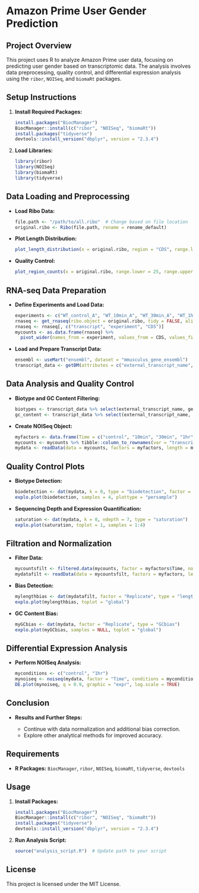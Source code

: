# Amazon Prime User Gender Prediction

## Project Overview

This project uses R to analyze Amazon Prime user data, focusing on predicting user gender based on transcriptomic data. The analysis involves data preprocessing, quality control, and differential expression analysis using the `ribor`, `NOISeq`, and `biomaRt` packages.

## Setup Instructions

1. **Install Required Packages:**

    ```r
    install.packages("BiocManager")
    BiocManager::install(c("ribor", "NOISeq", "biomaRt"))
    install.packages("tidyverse")
    devtools::install_version("dbplyr", version = "2.3.4")
    ```

2. **Load Libraries:**

    ```r
    library(ribor)
    library(NOISeq)
    library(biomaRt)
    library(tidyverse)
    ```

## Data Loading and Preprocessing

- **Load Ribo Data:**

    ```r
    file.path <- "/path/to/all.ribo"  # Change based on file location
    original.ribo <- Ribo(file.path, rename = rename_default)
    ```

- **Plot Length Distribution:**

    ```r
    plot_length_distribution(x = original.ribo, region = "CDS", range.lower = 15, range.upper = 40, fraction = TRUE)
    ```

- **Quality Control:**

    ```r
    plot_region_counts(x = original.ribo, range.lower = 25, range.upper = 31)
    ```

## RNA-seq Data Preparation

- **Define Experiments and Load Data:**

    ```r
    experiments <- c("WT_control_A", "WT_10min_A", "WT_30min_A", "WT_1hr_A")
    rnaseq <- get_rnaseq(ribo.object = original.ribo, tidy = FALSE, alias = TRUE, experiment = experiments)
    rnaseq <- rnaseq[, c("transcript", "experiment", "CDS")]
    mycounts <- as.data.frame(rnaseq) %>%
      pivot_wider(names_from = experiment, values_from = CDS, values_fill = 0)
    ```

- **Load and Prepare Transcript Data:**

    ```r
    ensembl <- useMart("ensembl", dataset = "mmusculus_gene_ensembl")
    transcript_data <- getBM(attributes = c("external_transcript_name", "gene_biotype", "percentage_gene_gc_content"), mart = ensembl)
    ```

## Data Analysis and Quality Control

- **Biotype and GC Content Filtering:**

    ```r
    biotypes <- transcript_data %>% select(external_transcript_name, gene_biotype) %>% distinct()
    gc_content <- transcript_data %>% select(external_transcript_name, percentage_gene_gc_content) %>% distinct()
    ```

- **Create NOISeq Object:**

    ```r
    myfactors <- data.frame(Time = c("control", "10min", "30min", "1hr"), Replicate = c("A", "A", "A", "A"))
    mycounts <- mycounts %>% tibble::column_to_rownames(var = "transcript")
    mydata <- readData(data = mycounts, factors = myfactors, length = mylength)
    ```

## Quality Control Plots

- **Biotype Detection:**

    ```r
    biodetection <- dat(mydata, k = 0, type = "biodetection", factor = NULL)
    explo.plot(biodetection, samples = 4, plottype = "persample")
    ```

- **Sequencing Depth and Expression Quantification:**

    ```r
    saturation <- dat(mydata, k = 0, ndepth = 7, type = "saturation")
    explo.plot(saturation, toplot = 1, samples = 1:4)
    ```

## Filtration and Normalization

- **Filter Data:**

    ```r
    mycountsfilt <- filtered.data(mycounts, factor = myfactors$Time, norm = FALSE, depth = NULL, method = 1, cv.cutoff = 100, cpm = 10, p.adj = "fdr")
    mydatafilt <- readData(data = mycountsfilt, factors = myfactors, length = mylengthfilt)
    ```

- **Bias Detection:**

    ```r
    mylengthbias <- dat(mydatafilt, factor = "Replicate", type = "lengthbias")
    explo.plot(mylengthbias, toplot = "global")
    ```

- **GC Content Bias:**

    ```r
    myGCbias <- dat(mydata, factor = "Replicate", type = "GCbias")
    explo.plot(myGCbias, samples = NULL, toplot = "global")
    ```

## Differential Expression Analysis

- **Perform NOISeq Analysis:**

    ```r
    myconditions <- c("control", "1hr")
    mynoiseq <- noiseq(mydata, factor = "Time", conditions = myconditions, k = NULL, norm = "n", pnr = 0.2, nss = 5, v = 0.02, lc = 0, replicates = "no")
    DE.plot(mynoiseq, q = 0.9, graphic = "expr", log.scale = TRUE)
    ```

## Conclusion

- **Results and Further Steps:**

    - Continue with data normalization and additional bias correction.
    - Explore other analytical methods for improved accuracy.

## Requirements

- **R Packages:** `BiocManager`, `ribor`, `NOISeq`, `biomaRt`, `tidyverse`, `devtools`

## Usage

1. **Install Packages:**
    ```r
    install.packages("BiocManager")
    BiocManager::install(c("ribor", "NOISeq", "biomaRt"))
    install.packages("tidyverse")
    devtools::install_version("dbplyr", version = "2.3.4")
    ```

2. **Run Analysis Script:**

    ```r
    source("analysis_script.R")  # Update path to your script
    ```

## License

This project is licensed under the MIT License.
